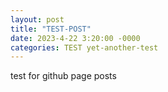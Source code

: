 ```yaml
---
layout: post
title: "TEST-POST"
date: 2023-4-22 3:20:00 -0000
categories: TEST yet-another-test
---
```


test for github page posts

